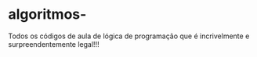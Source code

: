 # algoritmos-
Todos os códigos de aula de lógica de programação que é incrivelmente e surpreendentemente legal!!!
